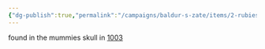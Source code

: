 ```yaml
---
{"dg-publish":true,"permalink":"/campaigns/baldur-s-zate/items/2-rubies/"}
---
```


found in the mummies skull in [1003](Campaigns/Baldur's%20Zate/sessions/1003.md)